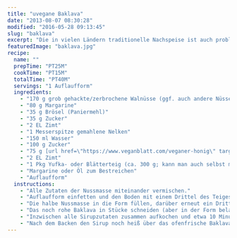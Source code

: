 ```yaml
---
title: "uvegane Baklava"
date: "2013-08-07 08:30:28"
modified: "2016-05-28 09:13:45"
slug: "baklava"
excerpt: "Die in vielen Ländern traditionelle Nachspeise ist auch problemlos vegan zubereitbar. So kommt auch zuhause Urlaubsfeeling auf."
featuredImage: "baklava.jpg"
recipe:
  name: ""
  prepTime: "PT25M"
  cookTime: "PT15M"
  totalTime: "PT40M"
  servings: "1 Auflaufform"
  ingredients:
    - "170 g grob gehackte/zerbrochene Walnüsse (ggf. auch andere Nüsse)"
    - "80 g Margarine"
    - "35 g Brösel (Paniermehl)"
    - "35 g Zucker"
    - "2 EL Zimt"
    - "1 Messerspitze gemahlene Nelken"
    - "150 ml Wasser"
    - "100 g Zucker"
    - "75 g [url href=\"https://www.veganblatt.com/veganer-honig\" target=\"_blank\"]veganer Honig[/url]"
    - "2 EL Zimt"
    - "1 Pkg Yufka- oder Blätterteig (ca. 300 g; kann man auch selbst machen, ist aber viel mehr Arbeit)"
    - "Margarine oder Öl zum Bestreichen"
    - "Auflaufform"
  instructions:
    - "Alle Zutaten der Nussmasse miteinander vermischen."
    - "Auflaufform einfetten und den Boden mit einem Drittel des Teiges auslegen (zwischen den Teigblättern ebenfalls fetten)"
    - "Die halbe Nussmasse in die Form füllen, darüber erneut ein Drittel des Teiges legen. Darauf die restliche Nussmasse geben und mit dem restlichen Teig verschließen."
    - "Das noch rohe Baklava in Stücke schneiden (aber in der Form belassen) und bei etwa 180°C goldbraun backen (dauert etwa 10-15 Minuten)."
    - "Inzwischen alle Sirupzutaten zusammen aufkochen und etwa 10 Minuten köcheln lassen."
    - "Nach dem Backen den Sirup noch heiß über das ofenfrische Baklava gießen und einige Stunden einziehen lassen."
---
```


